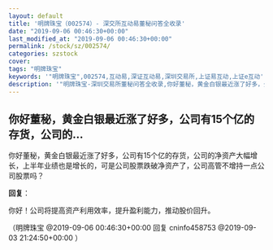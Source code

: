 ```yaml
---
layout: default
title: '明牌珠宝（002574）- 深交所互动易董秘问答全收录'
date: "2019-09-06 00:46:30+00:00"
last_modified_at: "2019-09-06 00:46:30+00:00"
permalink: /stock/sz/002574/
categories: szstock
cover: 
tags: "明牌珠宝"
keywords: '"明牌珠宝",002574,互动易,深证互动易,深圳交易所,上证易互动,上证e互动'
description: '"明牌珠宝-深圳交易所董秘问答全收录,你好董秘，黄金白银最近涨了好多，公司有15个亿的存货，公司的净资产大幅增长，上半年业绩也是增长的，可是公司股票跌破净资产了，公司高管不增持一点公司股票吗？"'
---
```


## 你好董秘，黄金白银最近涨了好多，公司有15个亿的存货，公司的...

你好董秘，黄金白银最近涨了好多，公司有15个亿的存货，公司的净资产大幅增长，上半年业绩也是增长的，可是公司股票跌破净资产了，公司高管不增持一点公司股票吗？

**回复**：

你好！公司将提高资产利用效率，提升盈利能力，推动股价回升。 

（明牌珠宝  @2019-09-06 00:46:30+00:00 回复 cninfo458753  @2019-09-03 21:24:50+00:00 ）

